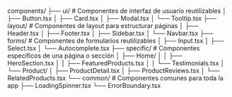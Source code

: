 components/
├── ui/                      # Componentes de interfaz de usuario reutilizables
│   ├── Button.tsx
│   ├── Card.tsx
│   ├── Modal.tsx
│   └── Tooltip.tsx
├── layout/                  # Componentes de layout para estructurar páginas
│   ├── Header.tsx
│   ├── Footer.tsx
│   ├── Sidebar.tsx
│   └── Navbar.tsx
├── forms/                   # Componentes de formularios reutilizables
│   ├── Input.tsx
│   ├── Select.tsx
│   └── Autocomplete.tsx
├── specific/                # Componentes específicos de una página o sección
│   ├── Home/
│   │   ├── HeroSection.tsx
│   │   ├── FeaturedProducts.tsx
│   │   └── Testimonials.tsx
│   └── Product/
│       ├── ProductDetail.tsx
│       ├── ProductReviews.tsx
│       └── RelatedProducts.tsx
└── common/                  # Componentes comunes para toda la app
    ├── LoadingSpinner.tsx
    └── ErrorBoundary.tsx
